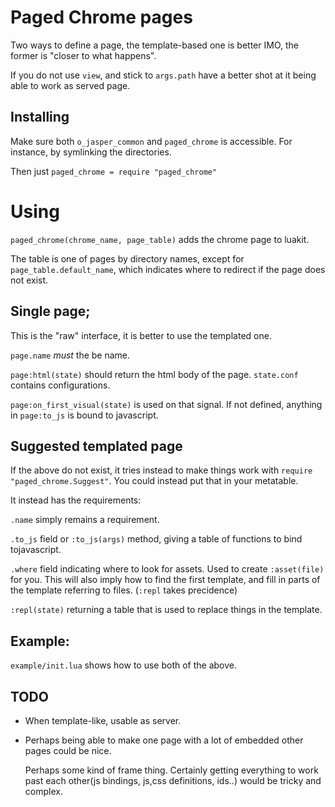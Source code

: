 # Paged Chrome pages

Two ways to define a page, the template-based one is better IMO, the former
is "closer to what happens".

If you do not use `view`, and stick to `args.path` have a better shot at it being able
to work as served page.

## Installing
Make sure both `o_jasper_common` and `paged_chrome` is accessible.
For instance, by symlinking the directories.

Then just `paged_chrome = require "paged_chrome"`

# Using
`paged_chrome(chrome_name, page_table)` adds the chrome page to luakit.

The table is one of pages by directory names, except for
`page_table.default_name`,
which indicates where to redirect if the page does not exist.

## Single page;
This is the "raw" interface, it is better to use the templated one.

`page.name` *must* the be name.

`page:html(state)` should return the html body of the page.
`state.conf` contains configurations.

`page:on_first_visual(state)` is used on that signal. If not defined,
anything in `page:to_js` is bound to javascript.

## Suggested templated page
If the above do not exist, it tries instead to make things work with
`require "paged_chrome.Suggest"`. You could instead put that in your metatable.

It instead has the requirements:

`.name` simply remains a requirement.

`.to_js` field or `:to_js(args)` method, giving a table of functions to
bind tojavascript.

`.where` field indicating where to look for assets. Used to create
`:asset(file)` for you. This will also imply how to find the first template,
and fill in parts of the template referring to files. (`:repl` takes precidence)

`:repl(state)` returning a table that is used to replace things in the template.

## Example:
`example/init.lua` shows how to use both of the above.

## TODO

* When template-like, usable as server.

* Perhaps being able to make one page with a lot of embedded other pages
  could be nice.
  
  Perhaps some kind of frame thing. Certainly getting everything to work past
  each other(js bindings, js,css definitions, ids..)
  would be tricky and complex.
